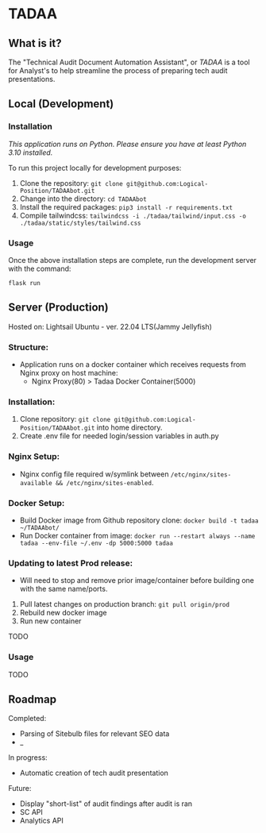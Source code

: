 # TADAA

## What is it?

The "Technical Audit Document Automation Assistant", or _TADAA_ is a tool for Analyst's to help streamline the process of preparing tech audit presentations.

## Local (Development)

### Installation

_This application runs on Python. Please ensure you have at least Python 3.10 installed._

To run this project locally for development purposes:

1. Clone the repository: `git clone git@github.com:Logical-Position/TADAAbot.git`
1. Change into the directory: `cd TADAAbot`
1. Install the required packages: `pip3 install -r requirements.txt`
1. Compile tailwindcss: `tailwindcss -i ./tadaa/tailwind/input.css -o ./tadaa/static/styles/tailwind.css`

### Usage

Once the above installation steps are complete, run the development server with the command:
```
flask run
```

## Server (Production)
Hosted on: Lightsail Ubuntu - ver. 22.04 LTS(Jammy Jellyfish)
### Structure:
* Application runs on a docker container which receives requests from Nginx proxy on host machine: 
  * Nginx Proxy(80) > Tadaa Docker Container(5000)

### Installation:
1. Clone repository: `git clone git@github.com:Logical-Position/TADAAbot.git` into home directory.
1. Create .env file for needed login/session variables in auth.py

### Nginx Setup:
* Nginx config file required w/symlink between `/etc/nginx/sites-available && /etc/nginx/sites-enabled`.

### Docker Setup:
* Build Docker image from Github repository clone: `docker build -t tadaa ~/TADAAbot/`
* Run Docker container from image: `docker run --restart always --name tadaa --env-file ~/.env -dp 5000:5000 tadaa`

### Updating to latest Prod release:
* Will need to stop and remove prior image/container before building one with the same name/ports.
1. Pull latest changes on production branch: `git pull origin/prod`
2. Rebuild new docker image
3. Run new container

TODO

### Usage

TODO

## Roadmap
Completed:
* Parsing of Sitebulb files for relevant SEO data
* _

In progress:
* Automatic creation of tech audit presentation

Future:
* Display "short-list" of audit findings after audit is ran
* SC API
* Analytics API